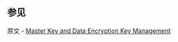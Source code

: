 ## 参见

原文 - [Master Key and Data Encryption Key Management]( https://docs.mongodb.com/manual/core/security-client-side-encryption-key-management/ )

